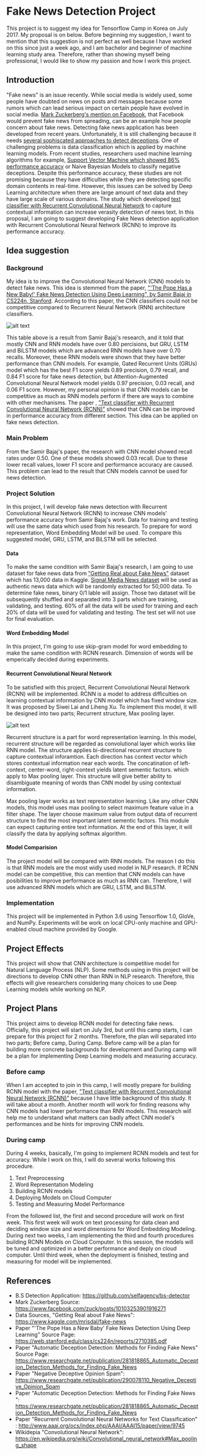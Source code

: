# Fake News Detection Project
This project is to suggest my idea for Tensorflow Camp in Korea on July 2017. My proposal is on below.
Before beginning my suggestion, I want to mention that this suggestion is not perfect as well because I have worked on this since just a week ago, and I am bachelor and beginner of machine learning study area. Therefore, rather than showing myself being professional, I would like to show my passion and how I work this project.

## Introduction 
"Fake news" is an issue recently. While social media is widely used, some people have doubted on news on posts and messages because some rumors which can lead serious impact on certain people have evolved in social media. [Mark Zuckerberg's mention on Facebook](https://www.facebook.com/zuck/posts/10103253901916271), that Facebook would prevent fake news from spreading, can be an example how people concern about fake news. Detecting fake news application has been developed from recent years. Unfortunately, it is still challenging because it needs [several sophiscated approaches to detect deceptions](https://www.researchgate.net/publication/281818865_Automatic_Deception_Detection_Methods_for_Finding_Fake_News). One of challenging problems is data classification which is applied by machine learning models. From recent studies, researchers used machine learning algorithms for example, [Support Vector Machine which showed 86% performance accuracy](https://www.researchgate.net/publication/290078110_Negative_Deceptive_Opinion_Spam) or Naive Bayesian Models to classify negative deceptions. Despite this performance accuracy, these studies are not promising because they have difficulties while they are detecting specific domain contents in real-time. However, this issues can be solved by Deep Learning architecture when there are large amount of text data and they have large scale of various domains. The study which developed [text classifier with Recurrent Convolutional Neural Network](http://www.aaai.org/ocs/index.php/AAAI/AAAI15/paper/view/9745) to capture contextual information can increase verasity detection of news text. In this proposal, I am going to suggest developing Fake News detection application with Recurrent Convolutional Neural Network (RCNN) to improve its performance accuracy.

## Idea suggestion
### Background
My idea is to improve the Convolutional Neural Network (CNN) models to detect fake news. This idea is stemmed from the paper, ["'The Pope Has a New Baby!' Fake News Detection Using Deep Learning", by Samir Bajaj in CS224n, Stanford](https://web.stanford.edu/class/cs224n/reports/2710385.pdf). According to this paper, the CNN classifiers could not be competitive compared to Recurrent Neural Network (RNN) architecture classifiers.

![alt text](https://github.com/Taekyoon/TensorflowCampProject/blob/master/Result%20table.png?raw=true)

This table above is a result from Samir Bajaj's research, and it told that mostly CNN and RNN models have over 0.80 percisions, but GRU, LSTM and BiLSTM models which are advanced RNN models have over 0.70 recalls. Moreover, these RNN models were shown that they have better performance than CNN models. For example, Gated Recurrent Units (GRUs) model which has the best F1 score yields 0.89 precision, 0.79 recall, and 0.84 F1 score for fake news detection, but Attention-Augmented Convolutional Neural Network model yields 0.97 precision, 0.03 recall, and 0.06 F1 score. However, my personal opinion is that CNN models can be competitive as much as RNN models perform if there are ways to combine with other mechanisms. The paper , ["Text classifier with Recurrent Convolutional Neural Network (RCNN)"](http://www.aaai.org/ocs/index.php/AAAI/AAAI15/paper/view/9745) showed that CNN can be improved in performance accuracy from different section. This idea can be applied on fake news detection.

### Main Problem
From the Samir Bajaj's paper, the research with CNN model showed recall rates under 0.50. One of these models showed 0.03 recall. Due to these lower recall values, lower F1 score and performance accuracy are caused. This problem can lead to the result that CNN models cannot be used for news detection.

### Project Solution
In this project, I will develop fake news detection with Recurrent Convolutional Neural Network (RCNN) to increase CNN models' performance accuracy from Samir Bajaj's work. Data for training and testing will use the same data which used from his research. To prepare for word representation, Word Embedding Model will be used. To compare this suggested model, GRU, LSTM, and BiLSTM will be selected.

#### Data
To make the same condition with Samir Bajaj's research, I am going to use dataset for fake news data from ["Getting Real about Fake News"](https://www.kaggle.com/mrisdal/fake-news) dataset which has 13,000 data in Kaggle. [Signal Media News dataset]() will be used as authentic news data which will be randomly extracted for 50,000 data. To determine fake news, binary 0/1 lable will assign. Those two dataset will be subsequently shuffled and separated into 3 parts which are training, validating, and testing. 60% of all the data will be used for training and each 20% of data will be used for validating and testing. The test set will not use for final evaluation.

#### Word Embedding Model
In this project, I'm going to use skip-gram model for word embedding to make the same condition with RCNN research. Dimension of words will be emperically decided during experiments.

#### Recurrent Convolutional Neural Network
To be satisfied with this project, Recurrent Convolutional Neural Network (RCNN) will be implemented. RCNN is a model to address difficulties on learning contextual information by CNN model which has fixed window size. It was proposed by Siwei Lai and Liheng Xu. To implement this model, it will be designed into two parts; Recurrent structure, Max pooling layer.

![alt text](https://github.com/Taekyoon/TensorflowCampProject/blob/master/RCNN%20Model.png?raw=true)

Recurrent structure is a part for word representation learning. In this model, recurrent structure will be regarded as convolutional layer which works like RNN model. The structure applies bi-directional recurrent structure to capture contextual inforamtion. Each direction has context vector which stores contextual information near each words. The concatination of left-context, center-word, right-context yields latent sementic factors. which apply to Max pooling layer. This structure will give better ability to disambiguate meaning of words than CNN model by using contextual information. 

Max pooling layer works as text representation learning. Like any other CNN models, this model uses max pooling to select maximum feature value in a filter shape. The layer choose maximum value from output data of recurrent structure to find the most important latent sementic factors. This module can expect capturing entire text information. At the end of this layer, it will classify the data by applying softmax algorithm.

#### Model Comparision
The project model will be compared with RNN models. The reason I do this is that RNN models are the most widly used model in NLP research. If RCNN model can be competitive, this can mention that CNN models can have posibilities to improve performance as much as RNN can. Therefore, I will use advanced RNN models which are GRU, LSTM, and BiLSTM.

### Implementation
This project will be implemented in Python 3.6 using Tensorflow 1.0, GloVe, and NumPy. Experiments will be work on local CPU-only machine and GPU-enabled cloud machine provided by Google.

## Project Effects
This project will show that CNN architecture is competitive model for Natural Language Process (NLP). Some methods using in this project will be directions to develop CNN other than RNN in NLP research. Therefore, this effects will give researchers considering many choices to use Deep Learning models while working on NLP.

## Project Plans
This project aims to develop RCNN model for detecting fake news. Officially, this project will start on July 3rd, but until this camp starts, I can prepare for this project for 2 months. Therefore, the plan will separated into two parts; Before camp, During Camp. Before camp will be a plan for building more concrete backgrounds for development and During camp will be a plan for implementing Deep Learning models and measuring accuracy.
### Before camp
When I am accepted to join in this camp, I will mostly prepare for building RCNN model with the paper, ["Text classifier with Recurrent Convolutional Neural Network (RCNN)"](http://www.aaai.org/ocs/index.php/AAAI/AAAI15/paper/view/9745) because I have little background of this study. It will take about a month. Another month will work for finding reasons why CNN models had lower performance than RNN models. This research will help me to understand what matters can badly affect CNN model's performances and be hints for improving CNN models.
### During camp
During 4 weeks, basically, I'm going to implement RCNN models and test for accuracy. While I work on this, I will do several works following this procedure.
1. Text Preprocessing
2. Word Representation Modeling
3. Building RCNN models
4. Deploying Models on Cloud Computer
5. Testing and Measuring Model Performance

From the followed list, the first and second procedure will work on first week. This first week will work on text processing for data clean and deciding window size and word dimensions for Word Embedding Modeling. During next two weeks, I am implementing the third and fourth procedures building RCNN Models on Cloud Computer. In this session, the models will be tuned and optimized in a better performance and deply on cloud computer. Until third week, when the deployment is finished, testing and measuring for model will be implemented.
## References
* B.S Detection Application: https://github.com/selfagency/bs-detector
* Mark Zuckerberg Source: https://www.facebook.com/zuck/posts/10103253901916271
* Data Sources, "Getting Real about Fake News": https://www.kaggle.com/mrisdal/fake-news
* Paper "'The Pope Has a New Baby' Fake News Detection Using Deep Learning" Source Page:  https://web.stanford.edu/class/cs224n/reports/2710385.pdf
* Paper "Automatic Deception Detection: Methods for Finding Fake News" Source Page: https://www.researchgate.net/publication/281818865_Automatic_Deception_Detection_Methods_for_Finding_Fake_News
* Paper "Negative Deceptive Opinion Spam": https://www.researchgate.net/publication/290078110_Negative_Deceptive_Opinion_Spam
* Paper "Automatic Deception Detection: Methods for Finding Fake News ": https://www.researchgate.net/publication/281818865_Automatic_Deception_Detection_Methods_for_Finding_Fake_News
* Paper "Recurrent Convolutional Neural Networks for Text Classification" : http://www.aaai.org/ocs/index.php/AAAI/AAAI15/paper/view/9745
* Wikidepia "Convolutional Neural Network": https://en.wikipedia.org/wiki/Convolutional_neural_network#Max_pooling_shape

